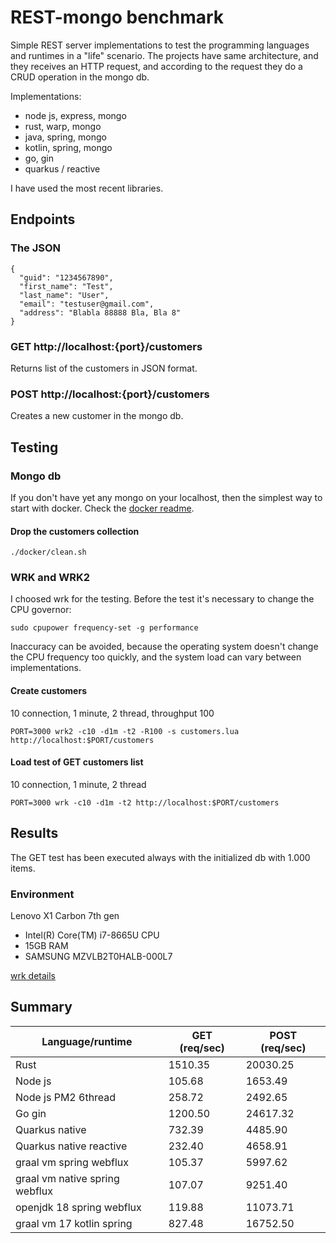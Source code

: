 # REST-mongo benchmark
Simple REST server implementations to test the programming languages and runtimes in a "life" scenario. The projects have same architecture, and they receives an HTTP request, and according to the request they do a CRUD operation in the mongo db.

Implementations:
- node js, express, mongo
- rust, warp, mongo
- java, spring, mongo
- kotlin, spring, mongo
- go, gin
- quarkus / reactive

I have used the most recent libraries.

## Endpoints
### The JSON
```
{    
  "guid": "1234567890",
  "first_name": "Test",
  "last_name": "User",
  "email": "testuser@gmail.com",
  "address": "Blabla 88888 Bla, Bla 8"
}
```
### GET http://localhost:{port}/customers
Returns list of the customers in JSON format.
### POST http://localhost:{port}/customers
Creates a new customer in the mongo db.

## Testing
### Mongo db
If you don't have yet any mongo on your localhost, then the simplest way to start with docker. Check the [docker readme](docker/README.md).


#### Drop the customers collection
```
./docker/clean.sh
```

### WRK and WRK2
I choosed wrk for the testing. Before the test it's necessary to change the CPU governor:
```
sudo cpupower frequency-set -g performance
```
Inaccuracy can be avoided, because the operating system doesn't change the CPU frequency too quickly, and the system load can vary between implementations.


#### Create customers
10 connection, 1 minute, 2 thread, throughput 100
```
PORT=3000 wrk2 -c10 -d1m -t2 -R100 -s customers.lua http://localhost:$PORT/customers
```

#### Load test of GET customers list
10 connection, 1 minute, 2 thread
```
PORT=3000 wrk -c10 -d1m -t2 http://localhost:$PORT/customers
```

## Results
The GET test has been executed always with the initialized db with 1.000 items.

### Environment
Lenovo X1 Carbon 7th gen

- Intel(R) Core(TM) i7-8665U CPU
- 15GB RAM
- SAMSUNG MZVLB2T0HALB-000L7

[wrk details](WRK.md)

## Summary

Language/runtime | GET (req/sec) | POST (req/sec)
--- | --- | --- |
Rust | 1510.35 | 20030.25 |
Node js | 105.68 | 1653.49 |
Node js PM2 6thread | 258.72 | 2492.65 |
Go gin | 1200.50 | 24617.32 |
Quarkus native | 732.39 | 4485.90 |
Quarkus native reactive | 232.40 | 4658.91 |
graal vm spring webflux| 105.37 | 5997.62 |
graal vm native spring webflux | 107.07 | 9251.40 |
openjdk 18 spring webflux | 119.88 | 11073.71 |
graal vm 17 kotlin spring | 827.48 | 16752.50 |